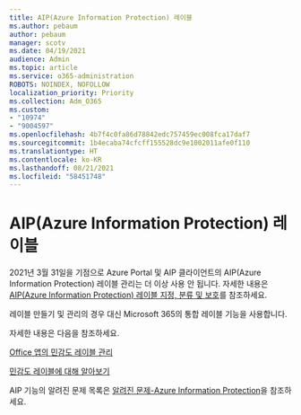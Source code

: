 ```yaml
---
title: AIP(Azure Information Protection) 레이블
ms.author: pebaum
author: pebaum
manager: scotv
ms.date: 04/19/2021
audience: Admin
ms.topic: article
ms.service: o365-administration
ROBOTS: NOINDEX, NOFOLLOW
localization_priority: Priority
ms.collection: Adm_O365
ms.custom:
- "10974"
- "9004597"
ms.openlocfilehash: 4b7f4c0fa86d78842edc757459ec008fca17daf7
ms.sourcegitcommit: 1b4ecaba74cfcff155528dc9e1002011afe0f110
ms.translationtype: HT
ms.contentlocale: ko-KR
ms.lasthandoff: 08/21/2021
ms.locfileid: "58451748"
---
```

# <a name="azure-information-protection-aip-labels"></a>AIP(Azure Information Protection) 레이블

2021년 3월 31일을 기점으로 Azure Portal 및 AIP 클라이언트의 AIP(Azure Information Protection) 레이블 관리는 더 이상 사용 안 됩니다. 자세한 내용은 [AIP(Azure Information Protection) 레이블 지정, 분류 및 보호](https://docs.microsoft.com/azure/information-protection/aip-classification-and-protection)를 참조하세요.

레이블 만들기 및 관리의 경우 대신 Microsoft 365의 통합 레이블 기능을 사용합니다. 

자세한 내용은 다음을 참조하세요.

[Office 앱의 민감도 레이블 관리](https://docs.microsoft.com/microsoft-365/compliance/sensitivity-labels-office-apps)

[민감도 레이블에 대해 알아보기](https://docs.microsoft.com/microsoft-365/compliance/sensitivity-labels)

AIP 기능의 알려진 문제 목록은 [알려진 문제-Azure Information Protection](https://docs.microsoft.com/azure/information-protection/known-issues)을 참조하세요.